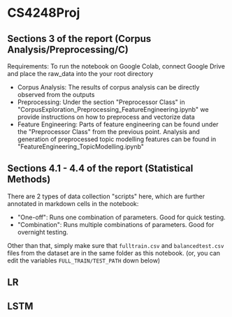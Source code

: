# CS4248Proj

## Sections 3 of the report (Corpus Analysis/Preprocessing/C)
Requirements: To run the notebook on Google Colab, connect Google Drive and place the raw_data into the your root directory
- Corpus Analysis: The results of corpus analysis can be directly observed from the outputs
- Preprocessing: Under the section "Preprocessor Class" in "CorpusExploration_Preprocessing_FeatureEngineering.ipynb" we provide instructions on how to preprocess and vectorize data
- Feature Engineering: Parts of feature engineering can be found under the "Preprocessor Class" from the previous point. Analysis and generation of preprocessed topic modelling features can be found in "FeatureEngineering_TopicModelling.ipynb"

## Sections 4.1 - 4.4 of the report (Statistical Methods)

There are 2 types of data collection "scripts" here, which are further annotated in markdown cells in the notebook:
- "One-off": Runs one combination of parameters. Good for quick testing.
- "Combination": Runs multiple combinations of parameters. Good for overnight testing.

Other than that, simply make sure that `fulltrain.csv` and `balancedtest.csv` files from the dataset are in the same folder as this notebook. (or, you can edit the variables `FULL_TRAIN/TEST_PATH` down below)

## LR



## LSTM


